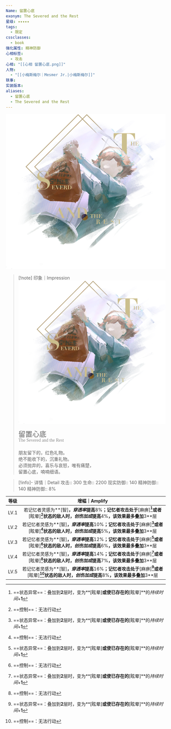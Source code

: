```yaml
---
Name: 留置心底
exonym: The Severed and the Rest
星级: ✦✦✦✦✦
tags:
  - 限定
cssclasses:
  - book
强化属性: 精神防御
心相标签:
  - 攻击
心相: "[[心相 留置心底.png]]"
人物:
  - "[[小梅斯梅尔｜Mesmer Jr.|小梅斯梅尔]]"
轶事: 
实装版本: 
aliases:
  - 留置心底
  - The Severed and the Rest
---
```

![cover](assets/留置心底｜The%20Severed%20and%20the%20Rest.assets/心相%20留置心底.png)

> [!note] 印象｜Impression
> ![心相 留置心底|inlL|300](assets/留置心底｜The%20Severed%20and%20the%20Rest.assets/心相%20留置心底.png)
> <p style="font-family: '家族宋', sans-serif; font-size: 22px; line-height: 0.75; text-indent: 0;">留置心底<br><span style="font-family: serif; font-size: 14px; color: #888888;">The Severed and the Rest</span></p>
> 
> 朋友留下的，红色礼物。  
> 绝不能收下的，沉重礼物。  
> 必须抛弃的，喜乐与哀怒，唯有痛楚，  
> 留置心底，喃喃细语。

> [!info]- 详情｜Detail
> 攻击:: 300
> 生命:: 2200
> 现实防御:: 140
> 精神防御:: 140
> 精神防御:: 8%

|  等级  |                                             增幅｜Amplify                                             |
| :--: | :------------------------------------------------------------------------------------------------: |
| LV.1 | 若记忆者灵感为**[智]**，*穿透率*提高**8%**；记忆者攻击处于**[麻痹]**[^1]或者**[眩晕]**[^2]状态的敌人时，*创伤加成*提高**4%**，该效果最多叠加**3**层  |
| LV.2 | 若记忆者灵感为**[智]**，*穿透率*提高**10%**；记忆者攻击处于**[麻痹]**[^1]或者**[眩晕]**[^2]状态的敌人时，*创伤加成*提高**5%**，该效果最多叠加**3**层 |
| LV.3 | 若记忆者灵感为**[智]**，*穿透率*提高**12%**；记忆者攻击处于**[麻痹]**[^1]或者**[眩晕]**[^2]状态的敌人时，*创伤加成*提高**6%**，该效果最多叠加**3**层 |
| LV.4 | 若记忆者灵感为**[智]**，*穿透率*提高**14%**；记忆者攻击处于**[麻痹]**[^1]或者**[眩晕]**[^2]状态的敌人时，*创伤加成*提高**7%**，该效果最多叠加**3**层 |
| LV.5 | 若记忆者灵感为**[智]**，*穿透率*提高**16%**；记忆者攻击处于**[麻痹]**[^1]或者**[眩晕]**[^2]状态的敌人时，*创伤加成*提高**8%**，该效果最多叠加**3**层 |

[^1]: ==状态异常==：叠加到**2**层时，变为**[眩晕]**或使已存在的**[眩晕]**的*持续时间*+**1**
[^2]: ==控制==：无法行动